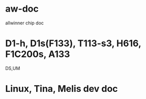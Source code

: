 # aw-doc
allwinner chip doc

# D1-h, D1s(F133), T113-s3, H616, F1C200s, A133 
DS,UM

# Linux, Tina, Melis dev doc
